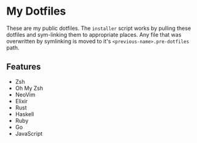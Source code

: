 # My Dotfiles

These are my public dotfiles. The `installer` script works by pulling
these dotfiles and sym-linking them to appropriate places. Any file that was
overwritten by symlinking is moved to it's `<previous-name>.pre-dotfiles` path.

## Features

- Zsh
- Oh My Zsh
- NeoVim
- Elixir
- Rust
- Haskell
- Ruby
- Go
- JavaScript
